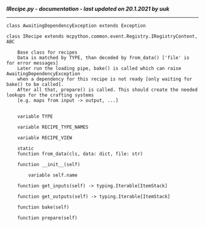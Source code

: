 ***IRecipe.py - documentation - last updated on 20.1.2021 by uuk***
___

    class AwaitingDependencyException extends Exception

    class IRecipe extends mcpython.common.event.Registry.IRegistryContent,  ABC
        
        Base class for recipes
        Data is matched by TYPE, than decoded by from_data() ['file' is for error messages]
        Later run the loading pipe, bake() is called which can raise AwaitingDependencyException
        when a dependency for this recipe is not ready [only waiting for bake() to be called].
        After all that, prepare() is called. This should create the needed lookups for the crafting systems
        [e.g. maps from input -> output, ...]


        variable TYPE

        variable RECIPE_TYPE_NAMES

        variable RECIPE_VIEW

        static
        function from_data(cls, data: dict, file: str)

        function __init__(self)

            variable self.name

        function get_inputs(self) -> typing.Iterable[ItemStack]

        function get_outputs(self) -> typing.Iterable[ItemStack]

        function bake(self)

        function prepare(self)